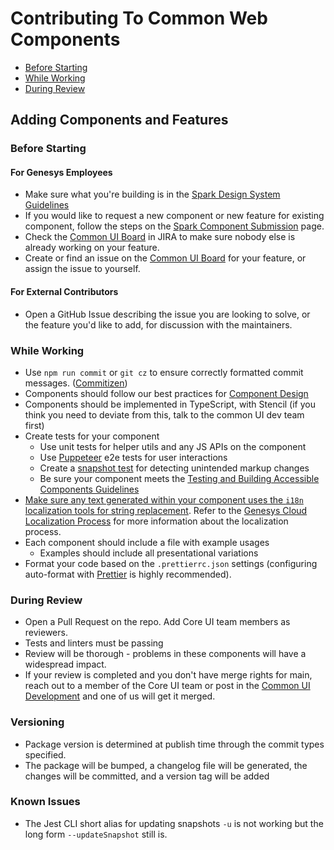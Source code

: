 # Contributing To Common Web Components

- [Before Starting](#before-starting)
- [While Working](#while-working)
- [During Review](#during-review)

## Adding Components and Features

### Before Starting

#### For Genesys Employees

- Make sure what you're building is in the [Spark Design System Guidelines](https://spark.genesys.com)
- If you would like to request a new component or new feature for existing component, follow the steps on the [Spark Component Submission](https://spark.genesys.com/7978beca0/p/641cfa-component-submission) page.
- Check the [Common UI Board](https://inindca.atlassian.net/projects/COMUI) in JIRA to make sure nobody else is already working on your feature.
- Create or find an issue on the [Common UI Board](https://inindca.atlassian.net/projects/COMUI) for your feature, or assign the issue to yourself.

#### For External Contributors

- Open a GitHub Issue describing the issue you are looking to solve, or the feature you'd like to add, for discussion with the maintainers.

### While Working

- Use `npm run commit` or `git cz` to ensure correctly formatted commit messages. ([Commitizen](https://github.com/commitizen/cz-cli))
- Components should follow our best practices for [Component Design](./COMPONENT_DESIGN.md)
- Components should be implemented in TypeScript, with Stencil (if you think you need to deviate from this, talk to the common UI dev team first)
- Create tests for your component
  - Use unit tests for helper utils and any JS APIs on the component
  - Use [Puppeteer](https://developers.google.com/web/tools/puppeteer) e2e tests for user interactions
  - Create a [snapshot test](https://jestjs.io/docs/en/snapshot-testing) for detecting unintended markup changes
  - Be sure your component meets the [Testing and Building Accessible Components Guidelines](./A11Y_TESTING.md)
- [Make sure any text generated within your component uses the `i18n` localization tools for string replacement](./COMPONENT_LOCALIZATION.md). Refer to the [Genesys Cloud Localization Process](https://intranet.genesys.com/display/Localization/Genesys+Cloud+Localization+Process) for more information about the localization process.
- Each component should include a file with example usages
  - Examples should include all presentational variations
- Format your code based on the `.prettierrc.json` settings (configuring auto-format with [Prettier](https://prettier.io/) is highly recommended).

### During Review

- Open a Pull Request on the repo. Add Core UI team members as reviewers.
- Tests and linters must be passing
- Review will be thorough - problems in these components will have a widespread impact.
- If your review is completed and you don't have merge rights for main, reach out to a member of the Core UI team or post in the [Common UI Development](https://apps.mypurecloud.com/directory/#/group/5b99076f08ece9148419013b) and one of us will get it merged.

### Versioning

- Package version is determined at publish time through the commit types specified.
- The package will be bumped, a changelog file will be generated, the changes will be committed, and a version tag will be added

### Known Issues

- The Jest CLI short alias for updating snapshots `-u` is not working but the long form `--updateSnapshot` still is.
